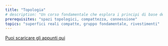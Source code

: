 ```yaml
---
title: "Topologia"
# description: "Un corso fondamentale che esplora i principi di base della fisica classica."
prerequisites: "spazi topologici, compattezza, connessione"
topics: "superfici reali compatte, gruppo fondamentale, rivestimenti"
---
```

[Puoi scaricare gli appunti qui](/notes/Topologia.pdf)